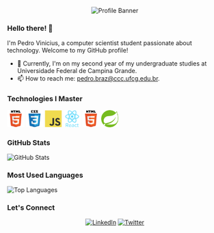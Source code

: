 <p align="center">
  <img src="https://github.com/your_username/your_username/blob/main/assets/banner.gif" alt="Profile Banner">
</p>

### Hello there! 👋

I'm Pedro Vinicius, a computer scientist student passionate about technology. Welcome to my GitHub profile!

- 🌱 Currently, I'm on my second year of my undergraduate studies at Universidade Federal de Campina Grande.
- 📫 How to reach me: pedro.braz@ccc.ufcg.edu.br.

### Technologies I Master
<p align="left">
  <img src="https://github.com/devicons/devicon/blob/master/icons/html5/html5-original-wordmark.svg" alt="HTML5" width="40" height="40"/>
  <img src="https://github.com/devicons/devicon/blob/master/icons/css3/css3-original-wordmark.svg" alt="CSS3" width="40" height="40"/>
  <img src="https://github.com/devicons/devicon/blob/master/icons/javascript/javascript-original.svg" alt="JavaScript" width="40" height="40"/>
  <img src="https://github.com/devicons/devicon/blob/master/icons/react/react-original-wordmark.svg" alt="React" width="40" height="40"/>
  <img src="https://github.com/devicons/devicon/blob/master/icons/html5/html5-original-wordmark.svg" alt="HTML5" width="40" height="40"/>
  <img src="https://github.com/devicons/devicon/blob/master/icons/spring/spring-original.svg" alt="SpringBoot" width="40" height="40"/>
</p>

### GitHub Stats
![GitHub Stats](https://github-readme-stats.vercel.app/api?username=PedroVinici&show_icons=true)

### Most Used Languages
![Top Languages](https://github-readme-stats.vercel.app/api/top-langs/?username=PedroVinici&layout=compact)

### Let's Connect
<p align="center">
  <a href="https://www.linkedin.com/in/pedro-vinicius-679239236/"><img src="https://img.shields.io/badge/LinkedIn-0077B5?style=for-the-badge&logo=linkedin&logoColor=white" alt="LinkedIn"></a>
  <a href="https://twitter.com/your_username"><img src="https://img.shields.io/badge/Twitter-1DA1F2?style=for-the-badge&logo=twitter&logoColor=white" alt="Twitter"></a>
</p>
